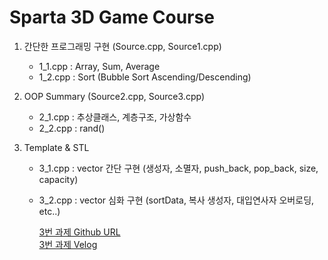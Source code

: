 # Sparta 3D Game Course

1. 간단한 프로그래밍 구현 (Source.cpp, Source1.cpp)
    - 1_1.cpp : Array, Sum, Average
    - 1_2.cpp : Sort (Bubble Sort Ascending/Descending)
    
2. OOP Summary (Source2.cpp, Source3.cpp)
    - 2_1.cpp : 추상클래스, 계층구조, 가상함수
    - 2_2.cpp : rand()

3. Template & STL
    - 3_1.cpp : vector 간단 구현 (생성자, 소멸자, push_back, pop_back, size, capacity)
    - 3_2.cpp : vector 심화 구현 (sortData, 복사 생성자, 대입연사자 오버로딩, etc..)
  
        [3번 과제 Github URL](https://github.com/Qussong/study_Sparta_Cpp-Num3)<br>
        [3번 과제 Velog](https://velog.io/@kih0976/3W-1D-TIL-0ebir8rg)<br>
